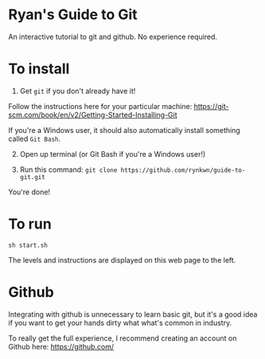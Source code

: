 # Ryan's Guide to Git 
An interactive tutorial to git and github. No experience required.

# To install
1) Get `git` if you don't already have it!

Follow the instructions here for your particular machine: https://git-scm.com/book/en/v2/Getting-Started-Installing-Git

If you're a Windows user, it should also automatically install something called `Git Bash`.

2) Open up terminal (or Git Bash if you're a Windows user!)

3) Run this command: `git clone https://github.com/rynkwn/guide-to-git.git`

You're done!

# To run

`sh start.sh`

The levels and instructions are displayed on this web page to the left.

# Github

Integrating with github is unnecessary to learn basic git, but it's a good idea if you want to get your hands dirty what what's common in industry.

To really get the full experience, I recommend creating an account on Github here: https://github.com/